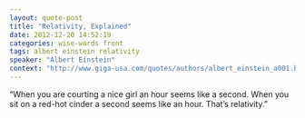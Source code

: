 ```yaml
---
layout: quote-post
title: "Relativity, Explained"
date: 2012-12-20 14:52:19
categories: wise-words front
tags: albert einstein relativity
speaker: "Albert Einstein"
context: "http://www.giga-usa.com/quotes/authors/albert_einstein_a001.htm"
---
```


“When you are courting a nice girl an hour seems like a second. When you sit on a red-hot cinder a second seems like an hour. That’s relativity.”


